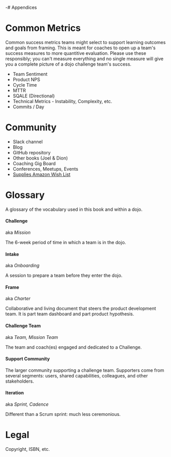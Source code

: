 -# Appendices

# Common Metrics

Common success metrics teams might select to support learning outcomes and goals from framing. This is meant for coaches to open up a team's success measures to more quantitive evaluation. Please use these responsibly; you can't measure everything and no single measure will give you a complete picture of a dojo challenge team's success.

- Team Sentiment
- Product NPS
- Cycle Time
- MTTR
- SQALE (Directional)
- Technical Metrics - Instability, Complexity, etc.
- Commits / Day

# Community

- Slack channel
- Blog
- GitHub repository
- Other books (Joel & Dion)
- Coaching Gig Board
- Conferences, Meetups, Events
- [Supplies Amazon Wish List](https://www.amazon.com/gp/registry/wishlist/3GAGNGF3OD33I/ref=cm_wl_huc_title)

# Glossary

A glossary of the vocabulary used in this book and within a dojo.

#### **Challenge**

aka *Mission*

The 6-week period of time in which a team is in the dojo.

#### **Intake**

aka *Onboarding*

A session to prepare a team before they enter the dojo.

#### **Frame**

aka *Charter*

Collaborative and living document that steers the product development team. It is part team dashboard and part product hypothesis.

#### **Challenge** **Team**

aka *Team, Mission Team*

The team and coach(es) engaged and dedicated to a Challenge.

#### **Support Community**

The larger community supporting a challenge team. Supporters come from several segments: users, shared capabilities, colleagues, and other stakeholders.

#### **Iteration**

aka *Sprint, Cadence*

Different than a Scrum sprint: much less ceremonious.

# Legal

Copyright, ISBN, etc.